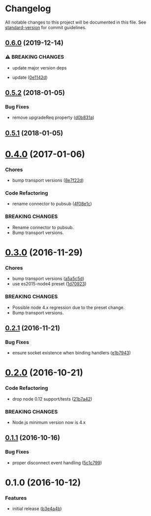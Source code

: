 # Changelog

All notable changes to this project will be documented in this file. See [standard-version](https://github.com/conventional-changelog/standard-version) for commit guidelines.

## [0.6.0](https://github.com/an-sh/chat-service-ws-messaging/compare/v0.5.2...v0.6.0) (2019-12-14)


### ⚠ BREAKING CHANGES

* update major version deps

* update ([0e1142d](https://github.com/an-sh/chat-service-ws-messaging/commit/0e1142d609b37892e9181495d8df56526d66e600))

<a name="0.5.2"></a>
## [0.5.2](https://github.com/an-sh/chat-service-ws-messaging/compare/v0.5.1...v0.5.2) (2018-01-05)


### Bug Fixes

* remove upgradeReq property ([d0b831a](https://github.com/an-sh/chat-service-ws-messaging/commit/d0b831a))



<a name="0.5.1"></a>
## [0.5.1](https://github.com/an-sh/chat-service-ws-messaging/compare/v0.5.0...v0.5.1) (2018-01-05)



<a name="0.4.0"></a>
# [0.4.0](https://github.com/an-sh/chat-service-ws-messaging/compare/v0.3.0...v0.4.0) (2017-01-06)


### Chores

* bump transport versions ([8e7f22d](https://github.com/an-sh/chat-service-ws-messaging/commit/8e7f22d))


### Code Refactoring

* rename connector to pubsub ([4f08e1c](https://github.com/an-sh/chat-service-ws-messaging/commit/4f08e1c))


### BREAKING CHANGES

* Rename connector to pubsub.
* Bump transport versions.



<a name="0.3.0"></a>
# [0.3.0](https://github.com/an-sh/chat-service-ws-messaging/compare/v0.2.1...v0.3.0) (2016-11-29)


### Chores

* bump transport versions ([a5a5c5d](https://github.com/an-sh/chat-service-ws-messaging/commit/a5a5c5d))
* use es2015-node4 preset ([1d70923](https://github.com/an-sh/chat-service-ws-messaging/commit/1d70923))


### BREAKING CHANGES

* Possible node 4.x regression due to the preset change.
* Bump transport versions.



<a name="0.2.1"></a>
## [0.2.1](https://github.com/an-sh/chat-service-ws-messaging/compare/v0.2.0...v0.2.1) (2016-11-21)


### Bug Fixes

* ensure socket existence when binding handlers ([e1b7943](https://github.com/an-sh/chat-service-ws-messaging/commit/e1b7943))



<a name="0.2.0"></a>
# [0.2.0](https://github.com/an-sh/chat-service-ws-messaging/compare/v0.1.1...v0.2.0) (2016-10-21)


### Code Refactoring

* drop node 0.12 support/tests ([21b7a42](https://github.com/an-sh/chat-service-ws-messaging/commit/21b7a42))


### BREAKING CHANGES

* Node.js minimum version now is 4.x



<a name="0.1.1"></a>
## [0.1.1](https://github.com/an-sh/chat-service-ws-messaging/compare/v0.1.0...v0.1.1) (2016-10-16)


### Bug Fixes

* proper disconnect event handling ([5c1c799](https://github.com/an-sh/chat-service-ws-messaging/commit/5c1c799))



<a name="0.1.0"></a>
# 0.1.0 (2016-10-12)


### Features

* initial release ([b3e4a4b](https://github.com/an-sh/chat-service-ws-messaging/commit/b3e4a4b))
